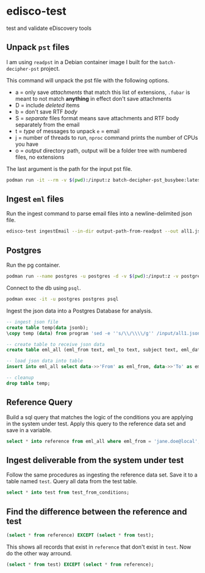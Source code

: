 # edisco-test
test and validate eDiscovery tools

## Unpack `pst` files

I am using `readpst` in a Debian container image I built for the `batch-decipher-pst` project.

This command will unpack the pst file with the following options.

- a = only save *attachments* that match this list of extensions, `.fubar` is meant to not match **anything** in effect don't save attachments
- D = include *deleted* items
- b = don't save RTF *body*
- S = *separate* files format means save attachments and RTF body separately from the email
- t = *type* of messages to unpack `e` = email
- j = number of threads to run, `nproc` command prints the number of CPUs you have
- o = *output* directory path, output will be a folder tree with numbered files, no extensions

The last argument is the path for the input pst file.

```bash
podman run -it --rm -v $(pwd):/input:z batch-decipher-pst_busybee:latest readpst -a ".fubar" -DbS -t e -j $(nproc) -o /input/allIn /input/in1.pst
```

## Ingest `eml` files

Run the ingest command to parse email files into a newline-delimited json file.

```bash
edisco-test ingestEmail --in-dir output-path-from-readpst --out all1.json
```

## Postgres

Run the pg container.

```bash
podman run --name postgres -u postgres -d -v $(pwd):/input:z -v postgres:/var/lib/posgresql/data -e POSTGRES_PASSWORD="fuar" postgres:latest
```

Connect to the db using `psql`.

```bash
podman exec -it -u postgres postgres psql
```

Ingest the json data into a Postgres Database for analysis.

```sql
-- ingest json file
create table temp(data jsonb); 
\copy temp (data) from program 'sed -e ''s/\\/\\\\/g'' /input/all1.json'

-- create table to receive json data
create table eml_all (eml_from text, eml_to text, subject text, eml_date timestamptz not null);

-- load json data into table
insert into eml_all select data->>'From' as eml_from, data->>'To' as eml_to, data->>'Subject' as subject, (data->>'Date')::timestamptz as eml_date from temp;

-- cleanup
drop table temp;
```

## Reference Query

Build a sql query that matches the logic of the conditions you are applying in the system under test.
Apply this query to the reference data set and save in a variable.

```sql
select * into reference from eml_all where eml_from = 'jane.doe@local';
```

## Ingest deliverable from the system under test

Follow the same procedures as ingesting the reference data set.
Save it to a table named `test`.
Query all data from the test table.

```sql
select * into test from test_from_conditions;
```

## Find the difference between the reference and test

```sql
(select * from reference) EXCEPT (select * from test);
```

This shows all records that exist in `reference` that don't exist in `test`.
Now do the other way arround.

```sql
(select * from test) EXCEPT (select * from reference);
```
